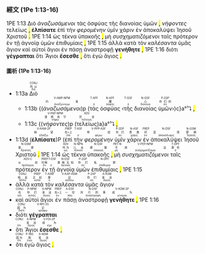 ### 經文 (1Pe 1:13-16)

1PE 1:13 <span title="CONJ&#10;所以&#10;διό">Διὸ</span> <span title="V-AMP-NPM&#10;约束&#10;ἀναζώννυμι"><em>ἀναζωσάμενοι</em></span> <span title="T-APF&#10;&#10;ὁ">τὰς</span> <span title="N-APF&#10;腰&#10;ὀσφῦς">ὀσφύας</span> <span title="T-GSF&#10;&#10;ὁ">τῆς</span> <span title="N-GSF&#10;心&#10;διάνοια">διανοίας</span> <span title="P-2GP&#10;你们的&#10;σύ">ὑμῶν</span> <mark class="pm">,</mark> <span title="V-PAP-NPM&#10;谨慎自守&#10;νήφω"><em>νήφοντες</em></span> <span title="ADV&#10;完全&#10;τελείως">τελείως</span> <mark class="pm">,</mark> <span title="V-AAM-2P&#10;盼望&#10;ἐλπίζω"><strong>ἐλπίσατε</strong></span> <span title="PREP&#10;在~上&#10;ἐπί">ἐπὶ</span> <span title="T-ASF&#10;&#10;ὁ">τὴν</span> <span title="V-PPP-ASF&#10;带给&#10;φέρω"><em>φερομένην</em></span> <span title="P-2DP&#10;你们&#10;σύ">ὑμῖν</span> <span title="N-ASF&#10;恩典&#10;χάρις">χάριν</span> <span title="PREP&#10;时&#10;ἐν">ἐν</span> <span title="N-DSF&#10;显现&#10;ἀποκάλυψις">ἀποκαλύψει</span> <span title="N-GSM&#10;耶稣&#10;Ἰησοῦς">Ἰησοῦ</span> <span title="N-GSM&#10;基督&#10;Χριστός">Χριστοῦ</span> <mark class="pm">.</mark> 1PE 1:14 <span title="ADV&#10;作为&#10;ὡς">ὡς</span> <span title="N-NPN&#10;儿女&#10;τέκνον">τέκνα</span> <span title="N-GSF&#10;顺服&#10;ὑπακοή">ὑπακοῆς</span> <mark class="pm">,</mark> <span title="PRT-N&#10;不&#10;μή">μὴ</span> <span title="V-PEP-NPM&#10;效法&#10;συσχηματίζομαι"><em>συσχηματιζόμενοι</em></span> <span title="T-DPF&#10;那些&#10;ὁ">ταῖς</span> <span title="ADV-C&#10;从前&#10;πρότερος">πρότερον</span> <span title="PREP&#10;时候&#10;ἐν">ἐν</span> <span title="T-DSF&#10;&#10;ὁ">τῇ</span> <span title="N-DSF&#10;愚昧无知&#10;ἄγνοια">ἀγνοίᾳ</span> <span title="P-2GP&#10;你们&#10;σύ">ὑμῶν</span> <span title="N-DPF&#10;私欲&#10;ἐπιθυμία">ἐπιθυμίαις</span> <mark class="pm">,</mark> 1PE 1:15 <span title="CONJ&#10;相反&#10;ἀλλά">ἀλλὰ</span> <span title="PREP&#10;正如&#10;κατά">κατὰ</span> <span title="T-ASM&#10;那&#10;ὁ">τὸν</span> <span title="V-AAP-ASM&#10;召&#10;καλέω"><em>καλέσαντα</em></span> <span title="P-2AP&#10;你们&#10;σύ">ὑμᾶς</span> <span title="A-ASM&#10;圣洁&#10;ἅγιος">ἅγιον</span> <span title="CONJ&#10;也&#10;καί">καὶ</span> <span title="P-NPM&#10;你们&#10;αὐτός">αὐτοὶ</span> <span title="A-NPM&#10;圣洁&#10;ἅγιος">ἅγιοι</span> <span title="PREP&#10;在~上&#10;ἐν">ἐν</span> <span title="A-DSF&#10;一切&#10;πᾶς">πάσῃ</span> <span title="N-DSF&#10;所行的事&#10;ἀναστροφή">ἀναστροφῇ</span> <span title="V-AOM-2P&#10;成为&#10;γίνομαι"><strong>γενήθητε</strong></span> <mark class="pm">,</mark> 1PE 1:16 <span title="CONJ&#10;因为&#10;διότι">διότι</span> <span title="V-RPI-3S&#10;记&#10;γράφω"><strong>γέγραπται</strong></span> <span title="CONJ&#10;&#10;ὅτι">ὅτι</span> <span title="A-NPM&#10;圣洁&#10;ἅγιος">Ἅγιοι</span> <span title="V-FDI-2P&#10;成为&#10;εἰμί"><strong>ἔσεσθε</strong></span> <mark class="pm">,</mark> <span title="CONJ&#10;因为&#10;ὅτι">ὅτι</span> <span title="P-1NS&#10;我&#10;ἐγώ">ἐγὼ</span> <span title="A-NSM&#10;圣洁&#10;ἅγιος">ἅγιος</span> <mark class="pm">.</mark> 

#### 圖析 (1Pe 1:13-16)

- 1:13a <RUBY><ruby><ruby>Διὸ<rt>διό</rt></ruby><rt>所以</rt></ruby><rt>CONJ</rt></RUBY> 
	- 1:13b {(<RUBY><ruby><ruby><em>ἀναζωσάμενοι</em><rt>ἀναζώννυμι</rt></ruby><rt>约束</rt></ruby><rt>V-AMP-NPM</rt></RUBY>)p (<RUBY><ruby><ruby>τὰς<rt>ὁ</rt></ruby><rt></rt></ruby><rt>T-APF</rt></RUBY> <RUBY><ruby><ruby>ὀσφύας<rt>ὀσφῦς</rt></ruby><rt>腰</rt></ruby><rt>N-APF</rt></RUBY> ‹<RUBY><ruby><ruby>τῆς<rt>ὁ</rt></ruby><rt></rt></ruby><rt>T-GSF</rt></RUBY> <RUBY><ruby><ruby>διανοίας<rt>διάνοια</rt></ruby><rt>心</rt></ruby><rt>N-GSF</rt></RUBY> <RUBY><ruby><ruby>ὑμῶν<rt>σύ</rt></ruby><rt>你们的</rt></ruby><rt>P-2GP</rt></RUBY>›)c}a°¹⮧ <mark class="pm">,</mark> 
	- 1:13c {(<RUBY><ruby><ruby><em>νήφοντες</em><rt>νήφω</rt></ruby><rt>谨慎自守</rt></ruby><rt>V-PAP-NPM</rt></RUBY>)p (<RUBY><ruby><ruby>τελείως<rt>τελείως</rt></ruby><rt>完全</rt></ruby><rt>ADV</rt></RUBY>)a}a°¹⮧ <mark class="pm">,</mark> 
- 1:13d (<RUBY><ruby><ruby><strong>ἐλπίσατε</strong><rt>ἐλπίζω</rt></ruby><rt>盼望</rt></ruby><rt>V-AAM-2P</rt></RUBY>)P (<RUBY><ruby><ruby>ἐπὶ<rt>ἐπί</rt></ruby><rt>在~上</rt></ruby><rt>PREP</rt></RUBY> <RUBY><ruby><ruby>τὴν<rt>ὁ</rt></ruby><rt></rt></ruby><rt>T-ASF</rt></RUBY> <RUBY><ruby><ruby><em>φερομένην</em><rt>φέρω</rt></ruby><rt>带给</rt></ruby><rt>V-PPP-ASF</rt></RUBY> <RUBY><ruby><ruby>ὑμῖν<rt>σύ</rt></ruby><rt>你们</rt></ruby><rt>P-2DP</rt></RUBY> <RUBY><ruby><ruby>χάριν<rt>χάρις</rt></ruby><rt>恩典</rt></ruby><rt>N-ASF</rt></RUBY> <RUBY><ruby><ruby>ἐν<rt>ἐν</rt></ruby><rt>时</rt></ruby><rt>PREP</rt></RUBY> <RUBY><ruby><ruby>ἀποκαλύψει<rt>ἀποκάλυψις</rt></ruby><rt>显现</rt></ruby><rt>N-DSF</rt></RUBY> <RUBY><ruby><ruby>Ἰησοῦ<rt>Ἰησοῦς</rt></ruby><rt>耶稣</rt></ruby><rt>N-GSM</rt></RUBY> <RUBY><ruby><ruby>Χριστοῦ<rt>Χριστός</rt></ruby><rt>基督</rt></ruby><rt>N-GSM</rt></RUBY> <mark class="pm">.</mark> 1PE 1:14 <RUBY><ruby><ruby>ὡς<rt>ὡς</rt></ruby><rt>作为</rt></ruby><rt>ADV</rt></RUBY> <RUBY><ruby><ruby>τέκνα<rt>τέκνον</rt></ruby><rt>儿女</rt></ruby><rt>N-NPN</rt></RUBY> <RUBY><ruby><ruby>ὑπακοῆς<rt>ὑπακοή</rt></ruby><rt>顺服</rt></ruby><rt>N-GSF</rt></RUBY> <mark class="pm">,</mark> <RUBY><ruby><ruby>μὴ<rt>μή</rt></ruby><rt>不</rt></ruby><rt>PRT-N</rt></RUBY> <RUBY><ruby><ruby><em>συσχηματιζόμενοι</em><rt>συσχηματίζομαι</rt></ruby><rt>效法</rt></ruby><rt>V-PEP-NPM</rt></RUBY> <RUBY><ruby><ruby>ταῖς<rt>ὁ</rt></ruby><rt>那些</rt></ruby><rt>T-DPF</rt></RUBY> <RUBY><ruby><ruby>πρότερον<rt>πρότερος</rt></ruby><rt>从前</rt></ruby><rt>ADV-C</rt></RUBY> <RUBY><ruby><ruby>ἐν<rt>ἐν</rt></ruby><rt>时候</rt></ruby><rt>PREP</rt></RUBY> <RUBY><ruby><ruby>τῇ<rt>ὁ</rt></ruby><rt></rt></ruby><rt>T-DSF</rt></RUBY> <RUBY><ruby><ruby>ἀγνοίᾳ<rt>ἄγνοια</rt></ruby><rt>愚昧无知</rt></ruby><rt>N-DSF</rt></RUBY> <RUBY><ruby><ruby>ὑμῶν<rt>σύ</rt></ruby><rt>你们</rt></ruby><rt>P-2GP</rt></RUBY> <RUBY><ruby><ruby>ἐπιθυμίαις<rt>ἐπιθυμία</rt></ruby><rt>私欲</rt></ruby><rt>N-DPF</rt></RUBY> <mark class="pm">,</mark> 1PE 1:15
- <RUBY><ruby><ruby>ἀλλὰ<rt>ἀλλά</rt></ruby><rt>相反</rt></ruby><rt>CONJ</rt></RUBY> <RUBY><ruby><ruby>κατὰ<rt>κατά</rt></ruby><rt>正如</rt></ruby><rt>PREP</rt></RUBY> <RUBY><ruby><ruby>τὸν<rt>ὁ</rt></ruby><rt>那</rt></ruby><rt>T-ASM</rt></RUBY> <RUBY><ruby><ruby><em>καλέσαντα</em><rt>καλέω</rt></ruby><rt>召</rt></ruby><rt>V-AAP-ASM</rt></RUBY> <RUBY><ruby><ruby>ὑμᾶς<rt>σύ</rt></ruby><rt>你们</rt></ruby><rt>P-2AP</rt></RUBY> <RUBY><ruby><ruby>ἅγιον<rt>ἅγιος</rt></ruby><rt>圣洁</rt></ruby><rt>A-ASM</rt></RUBY>
- <RUBY><ruby><ruby>καὶ<rt>καί</rt></ruby><rt>也</rt></ruby><rt>CONJ</rt></RUBY> <RUBY><ruby><ruby>αὐτοὶ<rt>αὐτός</rt></ruby><rt>你们</rt></ruby><rt>P-NPM</rt></RUBY> <RUBY><ruby><ruby>ἅγιοι<rt>ἅγιος</rt></ruby><rt>圣洁</rt></ruby><rt>A-NPM</rt></RUBY> <RUBY><ruby><ruby>ἐν<rt>ἐν</rt></ruby><rt>在~上</rt></ruby><rt>PREP</rt></RUBY> <RUBY><ruby><ruby>πάσῃ<rt>πᾶς</rt></ruby><rt>一切</rt></ruby><rt>A-DSF</rt></RUBY> <RUBY><ruby><ruby>ἀναστροφῇ<rt>ἀναστροφή</rt></ruby><rt>所行的事</rt></ruby><rt>N-DSF</rt></RUBY> <RUBY><ruby><ruby><strong>γενήθητε</strong><rt>γίνομαι</rt></ruby><rt>成为</rt></ruby><rt>V-AOM-2P</rt></RUBY> <mark class="pm">,</mark> 1PE 1:16
- <RUBY><ruby><ruby>διότι<rt>διότι</rt></ruby><rt>因为</rt></ruby><rt>CONJ</rt></RUBY> <RUBY><ruby><ruby><strong>γέγραπται</strong><rt>γράφω</rt></ruby><rt>记</rt></ruby><rt>V-RPI-3S</rt></RUBY>
- <RUBY><ruby><ruby>ὅτι<rt>ὅτι</rt></ruby><rt></rt></ruby><rt>CONJ</rt></RUBY> <RUBY><ruby><ruby>Ἅγιοι<rt>ἅγιος</rt></ruby><rt>圣洁</rt></ruby><rt>A-NPM</rt></RUBY> <RUBY><ruby><ruby><strong>ἔσεσθε</strong><rt>εἰμί</rt></ruby><rt>成为</rt></ruby><rt>V-FDI-2P</rt></RUBY> <mark class="pm">,</mark>
- <RUBY><ruby><ruby>ὅτι<rt>ὅτι</rt></ruby><rt>因为</rt></ruby><rt>CONJ</rt></RUBY> <RUBY><ruby><ruby>ἐγὼ<rt>ἐγώ</rt></ruby><rt>我</rt></ruby><rt>P-1NS</rt></RUBY> <RUBY><ruby><ruby>ἅγιος<rt>ἅγιος</rt></ruby><rt>圣洁</rt></ruby><rt>A-NSM</rt></RUBY> <mark class="pm">.</mark> 
